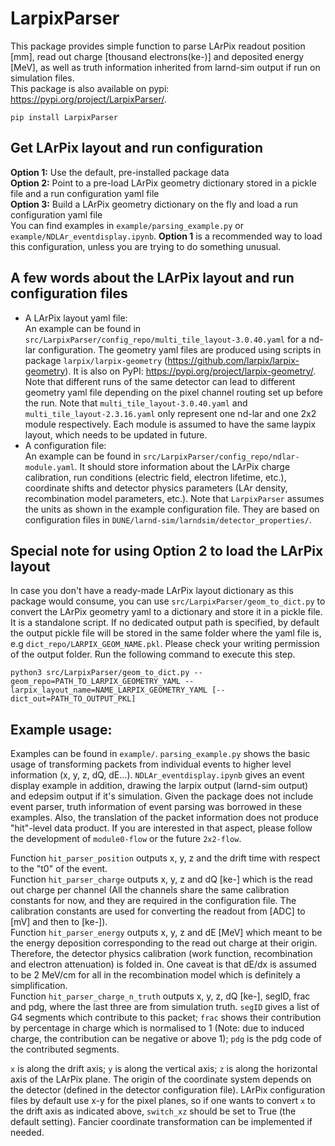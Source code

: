 # LarpixParser
This package provides simple function to parse LArPix readout position [mm], read out charge [thousand electrons(ke-)] and deposited energy [MeV], as well as truth information inherited from larnd-sim output if run on simulation files.\
This package is also available on pypi: https://pypi.org/project/LarpixParser/. 
```
pip install LarpixParser
```

## Get LArPix layout and run configuration 
**Option 1:** Use the default, pre-installed package data \
**Option 2:** Point to a pre-load LArPix geometry dictionary stored in a pickle file and a run configuration yaml file \
**Option 3:** Build a LArPix geometry dictionary on the fly and load a run configuration yaml file \
You can find examples in `example/parsing_example.py` or `example/NDLAr_eventdisplay.ipynb`. **Option 1** is a recommended way to load this configuration, unless you are trying to do something unusual.

## A few words about the LArPix layout and run configuration files
- A LArPix layout yaml file: \
    An example can be found in `src/LarpixParser/config_repo/multi_tile_layout-3.0.40.yaml` for a nd-lar configuration. The geometry yaml files are produced using scripts in package `larpix/larpix-geometry` (https://github.com/larpix/larpix-geometry). It is also on PyPI: https://pypi.org/project/larpix-geometry/. Note that different runs of the same detector can lead to different geometry yaml file depending on the pixel channel routing set up before the run. Note that `multi_tile_layout-3.0.40.yaml` and `multi_tile_layout-2.3.16.yaml` only represent one nd-lar and one 2x2 module respectively. Each module is assumed to have the same laypix layout, which needs to be updated in future. 
- A configuration file: \
    An example can be found in `src/LarpixParser/config_repo/ndlar-module.yaml`. It should store information about the LArPix charge calibration, run conditions (electric field, electron lifetime, etc.), coordinate shifts and detector physics parameters (LAr density, recombination model parameters, etc.). Note that `LarpixParser` assumes the units as shown in the example configuration file. They are based on configuration files in `DUNE/larnd-sim/larndsim/detector_properties/`.
    
## Special note for using Option 2 to load the LArPix layout
In case you don't have a ready-made LArPix layout dictionary as this package would consume, you can use `src/LarpixParser/geom_to_dict.py` to convert the LArPix geometry yaml to a dictionary and store it in a pickle file. It is a standalone script. If no dedicated output path is specified, by default the output pickle file will be stored in the same folder where the yaml file is, e.g `dict_repo/LARPIX_GEOM_NAME.pkl`. Please check your writing permission of the output folder. Run the following command to execute this step. 

```
python3 src/LarpixParser/geom_to_dict.py --geom_repo=PATH_TO_LARPIX_GEOMETRY_YAML --larpix_layout_name=NAME_LARPIX_GEOMETRY_YAML [--dict_out=PATH_TO_OUTPUT_PKL]
```

## Example usage:
Examples can be found in `example/`. `parsing_example.py` shows the basic usage of transforming packets from individual events to higher level information (x, y, z, dQ, dE...). `NDLAr_eventdisplay.ipynb` gives an event display example in addition, drawing the larpix output (larnd-sim output) and edepsim output if it's simulation. Given the package does not include event parser, truth information of event parsing was borrowed in these examples. Also, the translation of the packet information does not produce "hit"-level data product. If you are interested in that aspect, please follow the development of `module0-flow` or the future `2x2-flow`.

Function `hit_parser_position` outputs x, y, z and the drift time with respect to the "t0" of the event. <br /> 
Function `hit_parser_charge` outputs x, y, z and dQ [ke-] which is the read out charge per channel (All the channels share the same calibration constants for now, and they are required in the configuration file. The calibration constants are used for converting the readout from [ADC] to [mV] and then to [ke-]). <br />
Function `hit_parser_energy` outputs x, y, z and dE [MeV] which meant to be the energy deposition corresponding to the read out charge at their origin. Therefore, the detector physics calibration (work function, recombination and electron attenuation) is folded in. One caveat is that dE/dx is assumed to be 2 MeV/cm for all in the recombination model which is definitely a simplification. <br />
Function `hit_parser_charge_n_truth` outputs x, y, z, dQ [ke-], segID, frac and pdg, where the last three are from simulation truth. `segID` gives a list of G4 segments which contribute to this packet; `frac` shows their contribution by percentage in charge which is normalised to 1 (Note: due to induced charge, the contribution can be negative or above 1); `pdg` is the pdg code of the contributed segments.

`x` is along the drift axis; `y` is along the vertical axis; `z` is along the horizontal axis of the LArPix plane. The origin of the coordinate system depends on the detector (defined in the detector configuration file). LArPix configuration files by default use x-y for the pixel planes, so if one wants to convert `x` to the drift axis as indicated above, `switch_xz` should be set to True (the default setting). Fancier coordinate transformation can be implemented if needed. 
